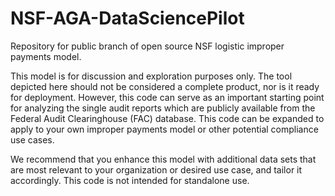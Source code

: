 # NSF-AGA-DataSciencePilot
Repository for public branch of open source NSF logistic improper payments model.

This model is for discussion and exploration purposes only. The tool depicted here should not be considered a complete product, nor is it ready for deployment. However, this code can serve as an important starting point for analyzing the single audit reports which are publicly available from the Federal Audit Clearinghouse (FAC) database. This code can be expanded to apply to your own improper payments model or other potential compliance use cases. 

We recommend that you enhance this model with additional data sets that are most relevant to your organization or desired use case, and tailor it accordingly. This code is not intended for standalone use.
